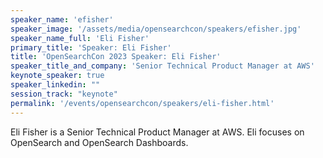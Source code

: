 ```yaml
---
speaker_name: 'efisher'
speaker_image: '/assets/media/opensearchcon/speakers/efisher.jpg'
speaker_name_full: 'Eli Fisher'
primary_title: 'Speaker: Eli Fisher'
title: 'OpenSearchCon 2023 Speaker: Eli Fisher'
speaker_title_and_company: 'Senior Technical Product Manager at AWS'
keynote_speaker: true
speaker_linkedin: ""
session_track: "keynote"
permalink: '/events/opensearchcon/speakers/eli-fisher.html'
---
```

Eli Fisher is a Senior Technical Product Manager at AWS. Eli focuses on OpenSearch and OpenSearch Dashboards.

